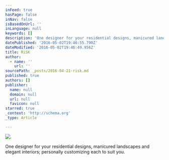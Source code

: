 ```yaml
---
inFeed: true
hasPage: false
inNav: false
isBasedOnUrl: ''
inLanguage: null
keywords: []
description: 'One designer for your residential designs, manicured landscapes and elegant interiors; personally customizing each to suit you.'
datePublished: '2016-05-02T19:46:55.790Z'
dateModified: '2016-05-02T19:46:49.956Z'
title: RiSK
author:
  - name: ''
    url: ''
sourcePath: _posts/2016-04-21-risk.md
published: true
authors: []
publisher:
  name: null
  domain: null
  url: null
  favicon: null
starred: true
_context: 'http://schema.org'
_type: Article

---
```

![. ](https://the-grid-user-content.s3-us-west-2.amazonaws.com/c7cd289e-0cee-456f-af50-ff7582bfa0c8.jpg)

One designer for your residential designs, manicured landscapes and elegant interiors; personally customizing each to suit you.